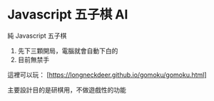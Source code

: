 # Javascript 五子棋 AI
純 Javascript 五子棋

1. 先下三顆開局，電腦就會自動下白的
1. 目前無禁手

這裡可以玩：
[https://longneckdeer.github.io/gomoku/gomoku.html]

主要設計目的是研棋用，不做遊戲性的功能
